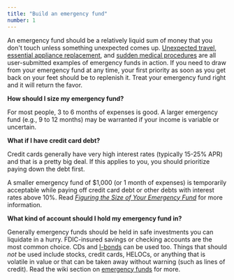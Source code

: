 ```yaml
---
title: "Build an emergency fund"
number: 1
---
```


An emergency fund should be a relatively liquid sum of money that you don't touch unless something unexpected comes up.  [Unexpected travel](http://www.reddit.com/r/personalfinance/comments/1xru6s/this_is_why_you_have_an_emergency_fund/), [essential appliance replacement](http://www.reddit.com/r/personalfinance/comments/15wa61/the_beauty_of_the_emergency_fund_it_makes_things/), and [sudden medical procedures](http://www.reddit.com/r/personalfinance/comments/1ic7ft/friendly_reminder_emergency_fund/) are all user-submitted examples of emergency funds in action.  If you need to draw from your emergency fund at any time, your first priority as soon as you get back on your feet should be to replenish it.  Treat your emergency fund right and it will return the favor.

**How should I size my emergency fund?**

For most people, 3 to 6 months of expenses is good.  A larger emergency fund (e.g., 9 to 12 months) may be warranted if your income is variable or uncertain.

**What if I have credit card debt?**

Credit cards generally have very high interest rates (typically 15-25% APR) and that is a pretty big deal. If this applies to you, you should prioritize paying down the debt first.

A smaller emergency fund of $1,000 (or 1 month of expenses) is temporarily acceptable while paying off credit card debt or other debts with interest rates above 10%.  Read *[Figuring the Size of Your Emergency Fund](http://www.wisebread.com/figuring-the-size-of-your-emergency-fund)* for more information.

**What kind of account should I hold my emergency fund in?**

Generally emergency funds should be held in safe investments you can liquidate in a hurry.  FDIC-insured savings or checking accounts are the most common choice.  CDs and [I-bonds](http://www.moneycrashers.com/series-i-savings-bonds/) can be used too.  Things that should *not* be used include stocks, credit cards, HELOCs, or anything that is volatile in value or that can be taken away without warning (such as lines of credit).  Read the wiki section on [emergency funds](http://www.reddit.com/r/personalfinance/wiki/emergencyfunds) for more.
